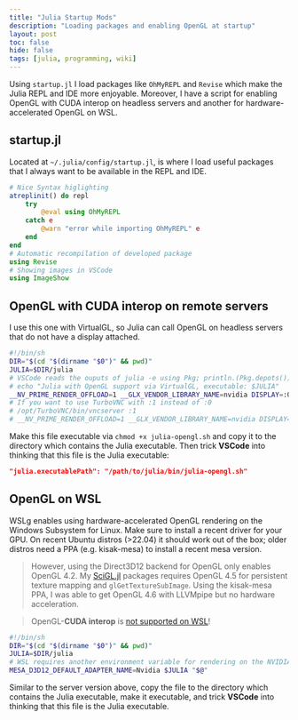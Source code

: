 ```yaml
---
title: "Julia Startup Mods"
description: "Loading packages and enabling OpenGL at startup"
layout: post
toc: false
hide: false
tags: [julia, programming, wiki]
---
```


Using `startup.jl` I load packages like `OhMyREPL` and `Revise` which make the Julia REPL and IDE more enjoyable.
Moreover, I have a script for enabling OpenGL with CUDA interop on headless servers and another for hardware-accelerated OpenGL on WSL.

## startup.jl
Located at `~/.julia/config/startup.jl`, is where I load useful packages that I always want to be available in the REPL and IDE.

```julia
# Nice Syntax higlighting
atreplinit() do repl
    try
        @eval using OhMyREPL
    catch e
        @warn "error while importing OhMyREPL" e
    end
end
# Automatic recompilation of developed package
using Revise
# Showing images in VSCode
using ImageShow
```

## OpenGL with CUDA interop on remote servers
I use this one with VirtualGL, so Julia can call OpenGL on headless servers that do not have a display attached.

```sh
#!/bin/sh
DIR="$(cd "$(dirname "$0")" && pwd)"
JULIA=$DIR/julia
# VSCode reads the ouputs of julia -e using Pkg; println.(Pkg.depots())
# echo "Julia with OpenGL support via VirtualGL, executable: $JULIA"
__NV_PRIME_RENDER_OFFLOAD=1 __GLX_VENDOR_LIBRARY_NAME=nvidia DISPLAY=:0 vglrun $JULIA "$@"
# If you want to use TurboVNC with :1 instead of :0
# /opt/TurboVNC/bin/vncserver :1
# __NV_PRIME_RENDER_OFFLOAD=1 __GLX_VENDOR_LIBRARY_NAME=nvidia DISPLAY=:1 vglrun $JULIA "$@"
```

Make this file executable via `chmod +x julia-opengl.sh` and copy it to the directory which contains the Julia executable.
Then trick **VSCode** into thinking that this file is the Julia executable:
```json
"julia.executablePath": "/path/to/julia/bin/julia-opengl.sh"
```

## OpenGL on WSL
WSLg enables using hardware-accelerated OpenGL rendering on the Windows Subsystem for Linux.
Make sure to install a recent driver for your GPU.
On recent Ubuntu distros (>22.04) it should work out of the box; older distros need a PPA (e.g. kisak-mesa) to install a recent mesa version.

> However, using the Direct3D12 backend for OpenGL only enables OpenGL 4.2.
> My [SciGL.jl](https://github.com/rwth-irt/SciGL.jl) packages requires OpenGL 4.5 for persistent texture mapping and `glGetTextureSubImage`.
> Using the kisak-mesa PPA, I was able to get OpenGL 4.6 with LLVMpipe but no hardware acceleration. 

> OpenGL-**CUDA interop** is [not supported on WSL](https://docs.nvidia.com/cuda/wsl-user-guide/index.html#features-not-yet-supported)!


```sh
#!/bin/sh
DIR="$(cd "$(dirname "$0")" && pwd)"
JULIA=$DIR/julia
# WSL requires another environment variable for rendering on the NVIDIA GPU
MESA_D3D12_DEFAULT_ADAPTER_NAME=Nvidia $JULIA "$@"
```

Similar to the server version above, copy the file to the directory which contains the Julia executable, make it executable, and trick **VSCode** into thinking that this file is the Julia executable.